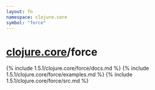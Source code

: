```yaml
---
layout: fn
namespace: clojure.core
symbol: "force"
---
```


# [clojure.core](../)/force

{% include 1.5.1/clojure.core/force/docs.md %}
{% include 1.5.1/clojure.core/force/examples.md %}
{% include 1.5.1/clojure.core/force/src.md %}

